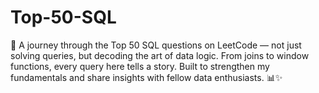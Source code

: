 # Top-50-SQL
🧠 A journey through the Top 50 SQL questions on LeetCode — not just solving queries, but decoding the art of data logic. From joins to window functions, every query here tells a story. Built to strengthen my fundamentals and share insights with fellow data enthusiasts. 📊✨
